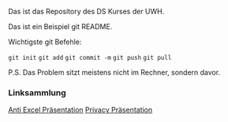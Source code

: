 
Das ist das Repository des DS Kurses der UWH.

Das ist ein Beispiel git README.

Wichtigste git Befehle:

`git init`
`git add`
`git commit -m`
`git push`
`git pull`  


P.S. Das Problem sitzt meistens nicht im Rechner, sondern davor.

### Linksammlung

[Anti Excel Präsentation](https://docs.google.com/presentation/d/1uVauwT3Yghn4lvYJiZEm2j3FJy5U2k0Ge870QEr1KGk/edit?usp=sharing)
[Privacy Präsentation](https://docs.google.com/presentation/d/1TJWEFCzjNITo1iDBRABKzxSGaJFUp6sMrcl3j6haYgo/edit?usp=sharing)
